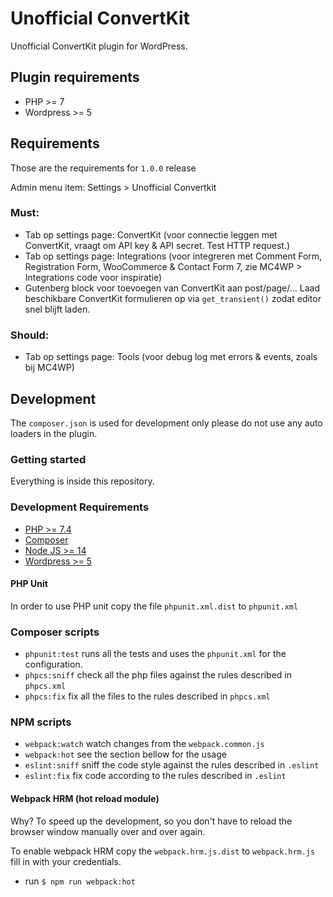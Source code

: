 # Unofficial ConvertKit

Unofficial ConvertKit plugin for WordPress.

## Plugin requirements

- PHP >= 7
- Wordpress >= 5

## Requirements

Those are the requirements for `1.0.0` release 

Admin menu item: Settings > Unofficial Convertkit

### Must:
- Tab op settings page: ConvertKit (voor connectie leggen met ConvertKit, vraagt om API key & API secret. Test HTTP request.)
- Tab op settings page: Integrations (voor integreren met Comment Form, Registration Form, WooCommerce & Contact Form 7, zie MC4WP > Integrations code voor inspiratie) 
- Gutenberg block voor toevoegen van ConvertKit aan post/page/... Laad beschikbare ConvertKit formulieren op via `get_transient()` zodat editor snel blijft laden.

### Should:
- Tab op settings page: Tools (voor debug log met errors & events, zoals bij MC4WP)

## Development

The `composer.json` is used for development only please do not use any auto loaders in the plugin.

### Getting started

Everything is inside this repository.

### Development Requirements

- [PHP >= 7.4](https://www.php.net/downloads.php#v7.4.6)
- [Composer](https://getcomposer.org/)
- [Node JS >= 14](https://nodejs.org/)
- [Wordpress >= 5](https://nl.wordpress.org/download/)

#### PHP Unit

In order to use PHP unit copy the file `phpunit.xml.dist` to `phpunit.xml`

### Composer scripts

- `phpunit:test` runs all the tests and uses the `phpunit.xml` for the configuration.
- `phpcs:sniff` check all the php files against the rules described in `phpcs.xml`
- `phpcs:fix` fix all the files to the rules described in `phpcs.xml`

### NPM scripts

- `webpack:watch` watch changes from the `webpack.common.js`
- `webpack:hot` see the section bellow for the usage
- `eslint:sniff` sniff the code style against the rules described in `.eslint`
- `eslint:fix` fix code according to the rules described in `.eslint`  

#### Webpack HRM (hot reload module)

Why? To speed up the development, so you don't have to reload the browser window manually over and over again.

To enable webpack HRM copy the `webpack.hrm.js.dist` to `webpack.hrm.js` fill in with your credentials.

- run `$ npm run webpack:hot`